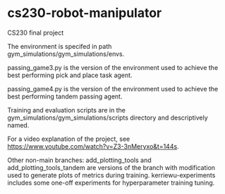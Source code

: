 # cs230-robot-manipulator

CS230 final project

The environment is specifed in path gym_simulations/gym_simulations/envs.

passing_game3.py is the version of the environment used to achieve the best performing pick and place task agent.

passing_game4.py is the version of the environment used to achieve the best performing tandem passing agent.  

Training and evaluation scripts are in the gym_simulations/gym_simulations/scripts directory and descriptively named.

For a video explanation of the project, see https://www.youtube.com/watch?v=Z3-3nMeryxo&t=144s.

Other non-main branches:
add_plotting_tools and add_plotting_tools_tandem are versions of the branch with modification used to generate plots of metrics during training.
kerriewu-experiments includes some one-off experiments for hyperparameter training tuning.
